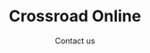 ---
pagetitle: Contact us
title: Crossroad Online
subtitle: Contact us
image: /img/seaton.jpg
intro: >-
  Please fill in this form to get in touch with us.  We'll get back to you as soon as we can!
---
